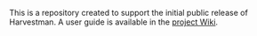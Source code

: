This is a repository created to support the initial public release of Harvestman. A user guide is available in the [project Wiki](https://github.com/cmlh-gp/harvestman-public/wiki).
